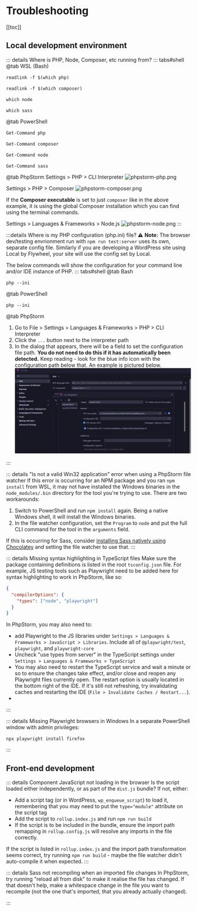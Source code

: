 # Troubleshooting

[[toc]]

## Local development environment

::: details Where is PHP, Node, Composer, etc running from?
::: tabs#shell
@tab WSL (Bash)
```bash:no-line-numbers
readlink -f $(which php)
```
```bash:no-line-numbers
readlink -f $(which composer)
```
```bash:no-line-numbers
which node
```
```bash:no-line-numbers
which sass
```
@tab PowerShell
```powershell:no-line-numbers
Get-Command php
```
```powershell:no-line-numbers
Get-Command composer
```
```powershell:no-line-numbers
Get-Command node
```
```powershell:no-line-numbers
Get-Command sass
```
@tab PhpStorm
Settings > PHP > CLI Interpreter
![phpstorm-php.png](/phpstorm-php.png)

Settings > PHP > Composer
![phpstorm-composer.png](/phpstorm-composer.png)

If the **Composer executable** is set to just `composer` like in the above example, it is using the global Composer installation which you can find using the
terminal commands.

Settings > Languages & Frameworks > Node.js
![phpstorm-node.png](/phpstorm-node.png)
:::

:::details Where is my PHP configuration (php.ini) file?
:warning: **Note:** The browser dev/testing envrionment run with `npm run test:server` uses its own, separate config file. Similarly if you are developing a
WordPress site using Local by Flywheel, your site will use the config set by Local.

The below commands will show the configuration for your command line and/or IDE instance of PHP.
::: tabs#shell
@tab Bash
```bash:no-line-numbers
php --ini
```
@tab PowerShell
```powershell:no-line-numbers
php --ini
```
@tab PhpStorm
1. Go to File > Settings > Languages & Frameworks > PHP > CLI Interpreter
2. Click the `...` button next to the interpreter path
3. In the dialog that appears, there will be a field to set the configuration file path. **You do not need to do this if
   it has automatically been detected.** Keep reading - look for the blue info icon with the configuration path below
   that. An example is pictured below.
   ![phpstorm-php.png](../.vuepress/public/phpstorm-phpini.png)

:::

::: details "Is not a valid Win32 application" error when using a PhpStorm file watcher
If this error is occurring for an NPM package and you ran `npm install` from WSL, it may not have installed the Windows binaries in the `node_modules/.bin`
directory
for the tool you're trying to use. There are two workarounds:

1. Switch to PowerShell and run `npm install` again. Being a native Windows shell, it will install the Windows binaries.
2. In the file watcher configuration, set the `Program` to `node` and put the full CLI command for the tool in the `arguments` field.

If this is occurring for Sass, consider [installing Sass natively using Chocolatey](./tooling/sass.md) and setting the file watcher to use that.
:::

::: details Missing syntax highlighting in TypeScript files
Make sure the package containing definitions is listed in the root `tsconfig.json` file. For example, JS testing tools such as Playwright need to be added here for syntax highlighting to work in PhpStorm, like so:

```json
{
  "compilerOptions": {
	"types": ["node", "playwright"]
  }
}
```

In PhpStorm, you may also need to:
- add Playwright to the JS libraries under `Settings > Languages & Frameworks > JavaScript > Libraries`. Include all of `@playwright/test`, `playwright`, and `playwright-core`
- Uncheck "use types from server" in the TypeScript settings under `Settings > Languages & Frameworks > TypeScript`
- You may also need to restart the TypeScript service and wait a minute or so to ensure the changes take effect, and/or close and reopen any Playwright files currently open. The restart option is usually located in the bottom right of the IDE. If it's still not refreshing, try invalidating caches and restarting the IDE (`File > Invalidate Caches / Restart...`).
- 
:::

::: details Missing Playwright browsers in Windows
In a separate PowerShell window with admin privileges:

```powershell:no-line-numbers
npx playwright install firefox
```
:::

## Front-end development

::: details Component JavaScript not loading in the browser
Is the script loaded either independently, or as part of the `dist.js` bundle? If not, either:

- Add a script tag (or in WordPress, `wp_enqueue_script`) to load it, remembering that you may need to put the
  `type="module"` attribute on the script tag
- Add the script to `rollup.index.js` and run `npm run build`
- If the script is to be included in the bundle, ensure the import path remapping in `rollup.config.js` will resolve any
  imports in the file correctly.

If the script is listed in `rollup.index.js` and the import path transformation seems correct, try running
`npm run build` - maybe the file watcher didn't auto-compile
it when expected.
:::

::: details Sass not recompiling when an imported file changes
In PhpStorm, try running "reload all from disk" to make it realise the file has changed. If that doesn't help, make a
whitespace change in the file you want to recompile (not the one that's imported, that you already actually changed).

:::
